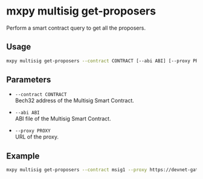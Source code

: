 # mxpy multisig get-proposers

Perform a smart contract query to get all the proposers.

## Usage

```bash
mxpy multisig get-proposers --contract CONTRACT [--abi ABI] [--proxy PROXY]
```

## Parameters

- `--contract CONTRACT`  
  Bech32 address of the Multisig Smart Contract.

- `--abi ABI`  
  ABI file of the Multisig Smart Contract.

- `--proxy PROXY`  
  URL of the proxy.

## Example

```bash
mxpy multisig get-proposers --contract msig1 --proxy https://devnet-gateway.multiversx.com
